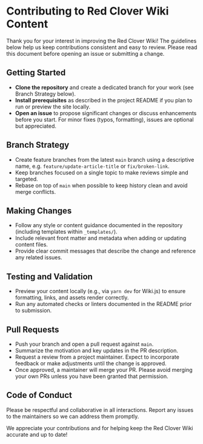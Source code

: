 # Contributing to Red Clover Wiki Content

Thank you for your interest in improving the Red Clover Wiki! The guidelines below help
us keep contributions consistent and easy to review. Please read this document before
opening an issue or submitting a change.

## Getting Started
- **Clone the repository** and create a dedicated branch for your work (see Branch
  Strategy below).
- **Install prerequisites** as described in the project README if you plan to run or
  preview the site locally.
- **Open an issue** to propose significant changes or discuss enhancements before you
  start. For minor fixes (typos, formatting), issues are optional but appreciated.

## Branch Strategy
- Create feature branches from the latest `main` branch using a descriptive name, e.g.
  `feature/update-article-title` or `fix/broken-link`.
- Keep branches focused on a single topic to make reviews simple and targeted.
- Rebase on top of `main` when possible to keep history clean and avoid merge
  conflicts.

## Making Changes
- Follow any style or content guidance documented in the repository (including
  templates within `_templates/`).
- Include relevant front matter and metadata when adding or updating content files.
- Provide clear commit messages that describe the change and reference any related
  issues.

## Testing and Validation
- Preview your content locally (e.g., via `yarn dev` for Wiki.js) to ensure formatting,
  links, and assets render correctly.
- Run any automated checks or linters documented in the README prior to submission.

## Pull Requests
- Push your branch and open a pull request against `main`.
- Summarize the motivation and key updates in the PR description.
- Request a review from a project maintainer. Expect to incorporate feedback or make
  adjustments until the change is approved.
- Once approved, a maintainer will merge your PR. Please avoid merging your own PRs
  unless you have been granted that permission.

## Code of Conduct
Please be respectful and collaborative in all interactions. Report any issues to the
maintainers so we can address them promptly.

We appreciate your contributions and for helping keep the Red Clover Wiki accurate and
up to date!
